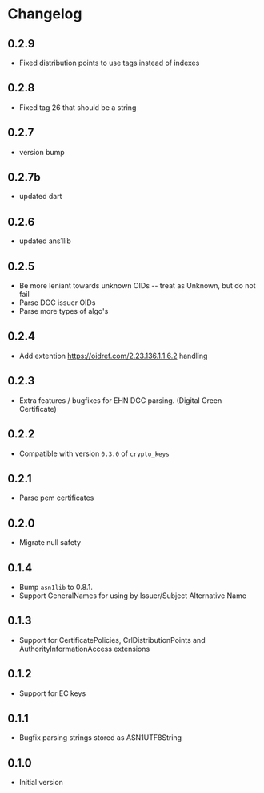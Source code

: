 # Changelog
## 0.2.9

- Fixed distribution points to use tags instead of indexes

## 0.2.8

- Fixed tag 26 that should be a string

## 0.2.7

- version bump

## 0.2.7b

- updated dart

## 0.2.6

- updated ans1lib

## 0.2.5

- Be more leniant towards unknown OIDs -- treat as Unknown, but do not fail
- Parse DGC issuer OIDs
- Parse more types of algo's

## 0.2.4

- Add extention https://oidref.com/2.23.136.1.1.6.2 handling

## 0.2.3

- Extra features / bugfixes for EHN DGC parsing. (Digital Green Certificate)

## 0.2.2

- Compatible with version `0.3.0` of `crypto_keys`

## 0.2.1

- Parse pem certificates

## 0.2.0

- Migrate null safety

## 0.1.4

- Bump `asn1lib` to 0.8.1.
- Support GeneralNames for using by Issuer/Subject Alternative Name

## 0.1.3

- Support for CertificatePolicies, CrlDistributionPoints and AuthorityInformationAccess extensions

## 0.1.2

- Support for EC keys

## 0.1.1

- Bugfix parsing strings stored as ASN1UTF8String

## 0.1.0

- Initial version
